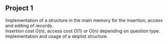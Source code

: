 ## Project 1

Implementation of a structure in the main memory for the insertion, access and editing of records.  
Insertion cost O(n), access cost O(1) or O(n) depending on question type.  
Implementation and usage of a skiplist structure.
